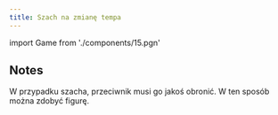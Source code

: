 ```yaml
---
title: Szach na zmianę tempa 
---
```


import Game from './components/15.pgn'

## Notes

W przypadku szacha, przeciwnik musi go jakoś obronić. W ten sposób można zdobyć figurę.

<Game/>

